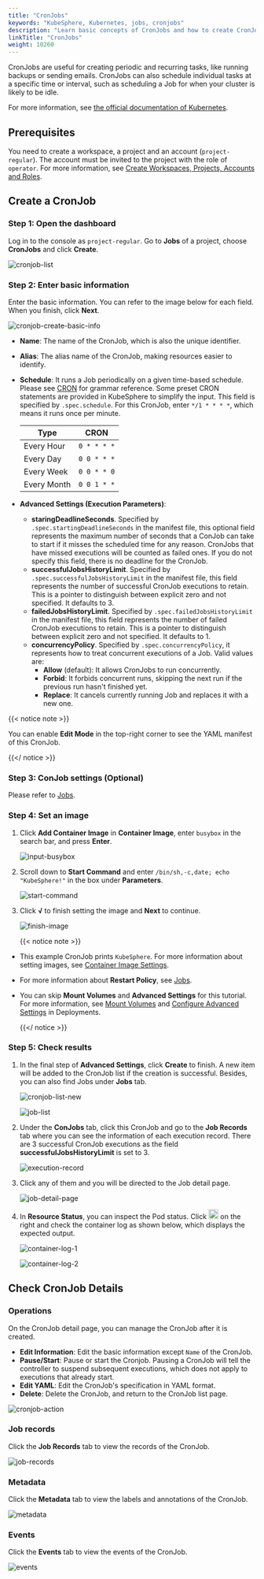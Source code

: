 ```yaml
---
title: "CronJobs"
keywords: "KubeSphere, Kubernetes, jobs, cronjobs"
description: "Learn basic concepts of CronJobs and how to create CronJobs in KubeSphere."
linkTitle: "CronJobs"
weight: 10260
---
```


CronJobs are useful for creating periodic and recurring tasks, like running backups or sending emails. CronJobs can also schedule individual tasks at a specific time or interval, such as scheduling a Job for when your cluster is likely to be idle.

For more information, see [the official documentation of Kubernetes](https://kubernetes.io/docs/concepts/workloads/controllers/cron-jobs/).

## Prerequisites

You need to create a workspace, a project and an account (`project-regular`). The account must be invited to the project with the role of `operator`. For more information, see [Create Workspaces, Projects, Accounts and Roles](../../../quick-start/create-workspace-and-project/).

## Create a CronJob

### Step 1: Open the dashboard

Log in to the console as `project-regular`. Go to **Jobs** of a project, choose **CronJobs** and click **Create**.

![cronjob-list](/images/docs/project-user-guide/application-workloads/cronjobs/click-create.png)

### Step 2: Enter basic information

Enter the basic information. You can refer to the image below for each field. When you finish, click **Next**.

![cronjob-create-basic-info](/images/docs/project-user-guide/application-workloads/cronjobs/basic-info.png)

- **Name**: The name of the CronJob, which is also the unique identifier.
- **Alias**: The alias name of the CronJob, making resources easier to identify.
- **Schedule**: It runs a Job periodically on a given time-based schedule. Please see [CRON](https://en.wikipedia.org/wiki/Cron) for grammar reference. Some preset CRON statements are provided in KubeSphere to simplify the input. This field is specified by `.spec.schedule`. For this CronJob, enter `*/1 * * * *`, which means it runs once per minute.

  | Type        | CRON        |
  | ----------- | ----------- |
  | Every Hour  | `0 * * * *` |
  | Every Day   | `0 0 * * *` |
  | Every Week  | `0 0 * * 0` |
  | Every Month | `0 0 1 * *` |
  
- **Advanced Settings (Execution Parameters)**:
  
  - **staringDeadlineSeconds**. Specified by `.spec.startingDeadlineSeconds` in the manifest file, this optional field represents the maximum number of seconds that a ConJob can take to start if it misses the scheduled time for any reason. CronJobs that have missed executions will be counted as failed ones. If you do not specify this field, there is no deadline for the CronJob.
  - **successfulJobsHistoryLimit**. Specified by `.spec.successfulJobsHistoryLimit` in the manifest file, this field represents the number of successful CronJob executions to retain. This is a pointer to distinguish between explicit zero and not specified. It defaults to 3.
  - **failedJobsHistoryLimit**. Specified by `.spec.failedJobsHistoryLimit` in the manifest file, this field represents the number of failed CronJob executions to retain. This is a pointer to distinguish between explicit zero and not specified. It defaults to 1.
  - **concurrencyPolicy**. Specified by `.spec.concurrencyPolicy`, it represents how to treat concurrent executions of a Job. Valid values are:
      - **Allow** (default): It allows CronJobs to run concurrently.
      - **Forbid**: It forbids concurrent runs, skipping the next run if the previous run hasn't finished yet.
      - **Replace**: It cancels currently running Job and replaces it with a new one.

{{< notice note >}} 

You can enable **Edit Mode** in the top-right corner to see the YAML manifest of this CronJob.

{{</ notice >}} 

### Step 3: ConJob settings (Optional)

Please refer to [Jobs](../jobs/#step-3-job-settings-optional).

### Step 4: Set an image

1. Click **Add Container Image** in **Container Image**, enter `busybox` in the search bar, and press **Enter**.

    ![input-busybox](/images/docs/project-user-guide/application-workloads/cronjobs/set-image.png)

2. Scroll down to **Start Command** and enter `/bin/sh,-c,date; echo "KubeSphere!"` in the box under **Parameters**. 

    ![start-command](/images/docs/project-user-guide/application-workloads/cronjobs/start-command.png)

3. Click **√** to finish setting the image and **Next** to continue.

    ![finish-image](/images/docs/project-user-guide/application-workloads/cronjobs/image-set.png)

    {{< notice note >}}

- This example CronJob prints `KubeSphere`. For more information about setting images, see [Container Image Settings](../container-image-settings/).
- For more information about **Restart Policy**, see [Jobs](../jobs/#step-4-set-image).
- You can skip **Mount Volumes** and **Advanced Settings** for this tutorial. For more information, see [Mount Volumes](../deployments/#step-4-mount-volumes) and [Configure Advanced Settings](../deployments/#step-5-configure-advanced-settings) in Deployments.

    {{</ notice >}}

### Step 5: Check results

1. In the final step of **Advanced Settings**, click **Create** to finish. A new item will be added to the CronJob list if the creation is successful. Besides, you can also find Jobs under **Jobs** tab.

    ![cronjob-list-new](/images/docs/project-user-guide/application-workloads/cronjobs/cronjob.png)

    ![job-list](/images/docs/project-user-guide/application-workloads/cronjobs/jobs.png)

2. Under the **ConJobs** tab, click this CronJob and go to the **Job Records** tab where you can see the information of each execution record. There are 3 successful CronJob executions as the field **successfulJobsHistoryLimit** is set to 3.

    ![execution-record](/images/docs/project-user-guide/application-workloads/cronjobs/exe-records.png)

3. Click any of them and you will be directed to the Job detail page.

    ![job-detail-page](/images/docs/project-user-guide/application-workloads/cronjobs/job-detail.png)

4. In **Resource Status**, you can inspect the Pod status. Click <img src="/images/docs/project-user-guide/application-workloads/cronjobs/down-arrow.png" width="20px" /> on the right and check the container log as shown below, which displays the expected output.

    ![container-log-1](/images/docs/project-user-guide/application-workloads/cronjobs/view-log.png)

    ![container-log-2](/images/docs/project-user-guide/application-workloads/cronjobs/log-detail.png)

## Check CronJob Details

### Operations

On the CronJob detail page, you can manage the CronJob after it is created.

- **Edit Information**: Edit the basic information except `Name` of the CronJob.
- **Pause/Start**: Pause or start the Cronjob. Pausing a CronJob will tell the controller to suspend subsequent executions, which does not apply to executions that already start.
- **Edit YAML**: Edit the CronJob's specification in YAML format.
- **Delete**: Delete the CronJob, and return to the CronJob list page.

![cronjob-action](/images/docs/project-user-guide/application-workloads/cronjobs/modify.png)

### Job records

Click the **Job Records** tab to view the records of the CronJob.

![job-records](/images/docs/project-user-guide/application-workloads/cronjobs/job-records.png)

### Metadata

Click the **Metadata** tab to view the labels and annotations of the CronJob.

![metadata](/images/docs/project-user-guide/application-workloads/cronjobs/metadata.png)

### Events

Click the **Events** tab to view the events of the CronJob.

![events](/images/docs/project-user-guide/application-workloads/cronjobs/events.png)
